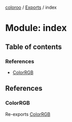 [coloroo](../README.md) / [Exports](../modules.md) / index

# Module: index

## Table of contents

### References

- [ColorRGB](index.md#colorrgb)

## References

### ColorRGB

Re-exports [ColorRGB](../classes/RGB.ColorRGB.md)
